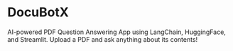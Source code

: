 # DocuBotX
 AI-powered PDF Question Answering App using LangChain, HuggingFace, and Streamlit. Upload a PDF and ask anything about its contents!
